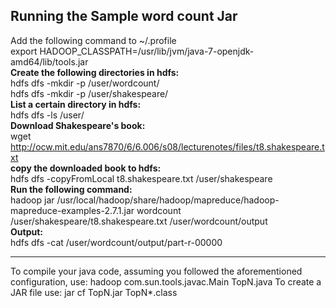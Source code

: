 

Running the Sample word count Jar
-----------------------------------
Add the following command to ~/.profile <br>
export HADOOP_CLASSPATH=/usr/lib/jvm/java-7-openjdk-amd64/lib/tools.jar <br>
<b>Create the following directories in hdfs:</b> <br>
hdfs dfs -mkdir -p /user/wordcount/ <br>
hdfs dfs -mkdir -p /user/shakespeare/ <br>
<b>List a certain directory in hdfs:</b> <br>
hdfs dfs -ls /user/ <br>
<b>Download Shakespeare's book: </b><br>
wget http://ocw.mit.edu/ans7870/6/6.006/s08/lecturenotes/files/t8.shakespeare.txt<br>
<b>copy the downloaded book to hdfs:</b><br>
hdfs dfs -copyFromLocal t8.shakespeare.txt /user/shakespeare <br>
<b>Run the following command:</b><br>
hadoop jar /usr/local/hadoop/share/hadoop/mapreduce/hadoop-mapreduce-examples-2.7.1.jar wordcount<br> /user/shakespeare/t8.shakespeare.txt /user/wordcount/output<br>
<b>Output:</b><br>
hdfs dfs -cat /user/wordcount/output/part-r-00000<br><hr>


To compile your java code, assuming you followed the aforementioned configuration, use: hadoop com.sun.tools.javac.Main TopN.java
To create a JAR file use: jar cf TopN.jar TopN*.class

